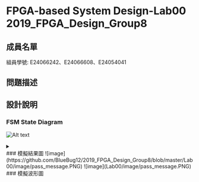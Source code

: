 # FPGA-based System Design-Lab00 2019_FPGA_Design_Group8

## 成員名單
組員學號: E24066242、E24066608、E24054041

## 問題描述

## 設計說明

### FSM State Diagram
![Alt text](https://g.gravizo.com/source/<custom_mark>?<url_source_url_encoded>)

<details> 
<summary></summary>
custom_mark10
  digraph G {
    size ="4,4";
    main [shape=box];
    main -> parse [weight=8];
    parse -> execute;
    main -> init [style=dotted];
    main -> cleanup;
    execute -> { make_string; printf};
    init -> make_string;
    edge [color=red];
    main -> printf [style=bold,label="100 times"];
    make_string [label="make a string"];
    node [shape=box,style=filled,color=".7 .3 1.0"];
    execute -> compare;
  }
custom_mark10
</details>
### 模擬結果圖
![image](https://github.com/BlueBug12/2019_FPGA_Design_Group8/blob/master/Lab00/image/pass_message.PNG)
![image](Lab00/image/pass_message.PNG)
### 模擬波形圖
